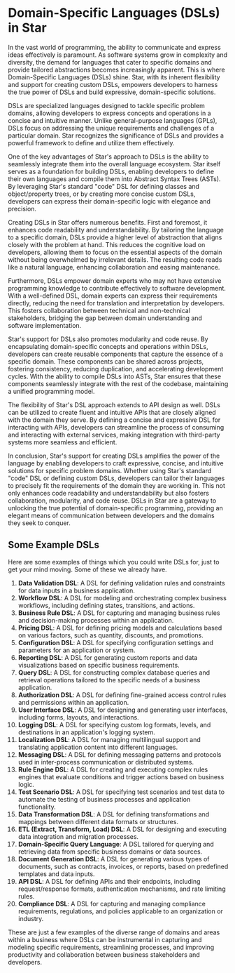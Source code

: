 # Domain-Specific Languages (DSLs) in Star

In the vast world of programming, the ability to communicate and express
ideas effectively is paramount. As software systems grow in complexity
and diversity, the demand for languages that cater to specific domains
and provide tailored abstractions becomes increasingly apparent. This is
where Domain-Specific Languages (DSLs) shine. Star, with its
inherent flexibility and support for creating custom DSLs, empowers
developers to harness the true power of DSLs and build expressive,
domain-specific solutions.

DSLs are specialized languages designed to tackle specific problem
domains, allowing developers to express concepts and operations in a
concise and intuitive manner. Unlike general-purpose languages (GPLs),
DSLs focus on addressing the unique requirements and challenges of a
particular domain. Star recognizes the significance of DSLs and
provides a powerful framework to define and utilize them effectively.

One of the key advantages of Star's approach to DSLs is the ability
to seamlessly integrate them into the overall language ecosystem.
Star itself serves as a foundation for building DSLs, enabling
developers to define their own languages and compile them into Abstract
Syntax Trees (ASTs). By leveraging Star's standard "code" DSL for
defining classes and object/property trees, or by creating more concise
custom DSLs, developers can express their domain-specific logic with
elegance and precision.

Creating DSLs in Star offers numerous benefits. First and foremost,
it enhances code readability and understandability. By tailoring the
language to a specific domain, DSLs provide a higher level of
abstraction that aligns closely with the problem at hand. This reduces
the cognitive load on developers, allowing them to focus on the
essential aspects of the domain without being overwhelmed by irrelevant
details. The resulting code reads like a natural language, enhancing
collaboration and easing maintenance.

Furthermore, DSLs empower domain experts who may not have extensive
programming knowledge to contribute effectively to software development.
With a well-defined DSL, domain experts can express their requirements
directly, reducing the need for translation and interpretation by
developers. This fosters collaboration between technical and
non-technical stakeholders, bridging the gap between domain
understanding and software implementation.

Star's support for DSLs also promotes modularity and code reuse. By
encapsulating domain-specific concepts and operations within DSLs,
developers can create reusable components that capture the essence of a
specific domain. These components can be shared across projects,
fostering consistency, reducing duplication, and accelerating
development cycles. With the ability to compile DSLs into ASTs, Star
ensures that these components seamlessly integrate with the rest of the
codebase, maintaining a unified programming model.

The flexibility of Star's DSL approach extends to API design as
well. DSLs can be utilized to create fluent and intuitive APIs that are
closely aligned with the domain they serve. By defining a concise and
expressive DSL for interacting with APIs, developers can streamline the
process of consuming and interacting with external services, making
integration with third-party systems more seamless and efficient.

In conclusion, Star's support for creating DSLs amplifies the power
of the language by enabling developers to craft expressive, concise, and
intuitive solutions for specific problem domains. Whether using
Star's standard "code" DSL or defining custom DSLs, developers can
tailor their languages to precisely fit the requirements of the domain
they are working in. This not only enhances code readability and
understandability but also fosters collaboration, modularity, and code
reuse. DSLs in Star are a gateway to unlocking the true potential of
domain-specific programming, providing an elegant means of communication
between developers and the domains they seek to conquer.

## Some Example DSLs

Here are some examples of things which you could write DSLs for, just to
get your mind moving. Some of these we already have.

1. **Data Validation DSL**: A DSL for defining validation rules and
   constraints for data inputs in a business application.
1. **Workflow DSL**: A DSL for modeling and orchestrating complex
   business workflows, including defining states, transitions, and
   actions.
1. **Business Rule DSL**: A DSL for capturing and managing business
   rules and decision-making processes within an application.
1. **Pricing DSL**: A DSL for defining pricing models and calculations
   based on various factors, such as quantity, discounts, and
   promotions.
1. **Configuration DSL**: A DSL for specifying configuration settings
   and parameters for an application or system.
1. **Reporting DSL**: A DSL for generating custom reports and data
   visualizations based on specific business requirements.
1. **Query DSL**: A DSL for constructing complex database queries and
   retrieval operations tailored to the specific needs of a business
   application.
1. **Authorization DSL**: A DSL for defining fine-grained access control
   rules and permissions within an application.
1. **User Interface DSL**: A DSL for designing and generating user
   interfaces, including forms, layouts, and interactions.
1. **Logging DSL**: A DSL for specifying custom log formats, levels, and
   destinations in an application's logging system.
1. **Localization DSL**: A DSL for managing multilingual support and
   translating application content into different languages.
1. **Messaging DSL**: A DSL for defining messaging patterns and
   protocols used in inter-process communication or distributed systems.
1. **Rule Engine DSL**: A DSL for creating and executing complex rules
   engines that evaluate conditions and trigger actions based on
   business logic.
1. **Test Scenario DSL**: A DSL for specifying test scenarios and test
   data to automate the testing of business processes and application
   functionality.
1. **Data Transformation DSL**: A DSL for defining transformations and
   mappings between different data formats or structures.
1. **ETL (Extract, Transform, Load) DSL**: A DSL for designing and
   executing data integration and migration processes.
1. **Domain-Specific Query Language**: A DSL tailored for querying and
   retrieving data from specific business domains or data sources.
1. **Document Generation DSL**: A DSL for generating various types of
   documents, such as contracts, invoices, or reports, based on
   predefined templates and data inputs.
1. **API DSL**: A DSL for defining APIs and their endpoints, including
   request/response formats, authentication mechanisms, and rate
   limiting rules.
1. **Compliance DSL**: A DSL for capturing and managing compliance
   requirements, regulations, and policies applicable to an organization
   or industry.

These are just a few examples of the diverse range of domains and areas
within a business where DSLs can be instrumental in capturing and
modeling specific requirements, streamlining processes, and improving
productivity and collaboration between business stakeholders and
developers.
